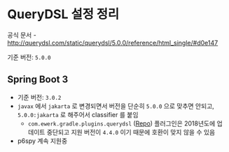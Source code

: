 # QueryDSL 설정 정리

공식 문서 - http://querydsl.com/static/querydsl/5.0.0/reference/html_single/#d0e147

기준 버전: `5.0.0`

## Spring Boot 3

* 기준 버전: `3.0.2`
* `javax` 에서 `jakarta` 로 변경되면서 버전을 단순히 `5.0.0` 으로 맞추면 안되고, `5.0.0:jakarta` 로 해주어서 classifier 를 붙임
  * `com.ewerk.gradle.plugins.querydsl` ([Repo](https://github.com/ewerk/gradle-plugins/tree/master/querydsl-plugin)) 플러그인은 2018년도에 업데이트 중단되고 지원 버전이 `4.4.0` 이기 때문에 호환이 맞지 않을 수 있음
* p6spy 계속 지원중
